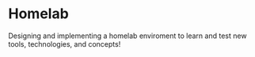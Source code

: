 # Homelab
Designing and implementing a homelab enviroment to learn and test new tools, technologies, and concepts!
